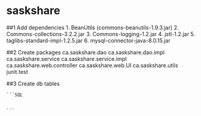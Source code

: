 # saskshare

##1 Add dependencies 
	1. BeanUtils (commons-beanutils-1.9.3.jar)
	2. Commons-collections-3.2.2.jar
	3. Commons-logging-1.2.jar
	4. jstl-1.2.jar
	5. taglibs-standard-impl-1.2.5.jar
	6. mysql-connector-java-8.0.15.jar
	
##2 Create packages
	ca.saskshare.dao
	ca.saskshare.dao.impl
	ca.saskshare.service
	ca.saskshare.service.impl
	ca.saskshare.web.controller
	ca.saskshare.web.UI
	ca.saskshare.utils
	junit.test
	
##3 Create db tables 

	```SQL
		
		
	```
	
